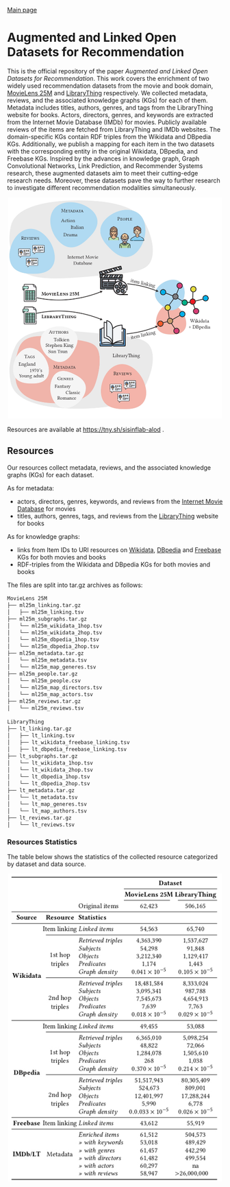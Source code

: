 [Main page](https://sisinflab.github.io/Augmented-and-Linked-Open-Datasets-for-Recommendation/)

# Augmented and Linked Open Datasets for Recommendation

This is the official repository of the paper *Augmented and Linked Open Datasets for Recommendation*.
This work covers the enrichment of two widely used recommendation datasets from the movie and book domain, [MovieLens 25M](https://grouplens.org/datasets/movielens/25m/) and [LibraryThing](https://cseweb.ucsd.edu/~jmcauley/datasets.html#social_data) respectively. We collected metadata, reviews, and the associated knowledge graphs (KGs) for each of them.
Metadata includes titles, authors, genres, and tags from the LibraryThing website for books. Actors, directors, genres, and keywords are extracted from the Internet Movie Database (IMDb) for movies.
Publicly available reviews of the items are fetched from LibraryThing and IMDb websites. 
The domain-specific KGs contain RDF triples from the Wikidata and DBpedia KGs.
Additionally, we publish a mapping for each item in the two datasets with the corresponding entity in the original Wikidata, DBpedia, and Freebase KGs.
Inspired by the advances in knowledge graph, Graph Convolutional Networks, Link Prediction, and Recommender Systems research, these augmented datasets aim to meet their cutting-edge research needs. Moreover, these datasets pave the way to further research to investigate different recommendation modalities simultaneously.

<p align="center">
<img src="images/resources.jpg" alt="drawing" width="500" />
</p>

Resources are available at https://tny.sh/sisinflab-alod . 



## Resources
Our resources collect metadata, reviews, and the associated knowledge graphs (KGs) for each dataset. 

As for metadata:
- actors, directors, genres, keywords, and reviews from the [Internet Movie Database](https://www.imdb.com/) for movies
- titles, authors, genres, tags, and reviews from the [LibraryThing](https://www.librarything.com/) website for books

As for knowledge graphs:
- links from Item IDs to URI resources on [Wikidata](https://www.wikidata.org/wiki/Wikidata:Main_Page), [DBpedia](https://www.dbpedia.org/) and [Freebase](https://developers.google.com/freebase) KGs for both movies and books
- RDF-triples from the Wikidata and DBpedia KGs for both movies and books 

The files are split into tar.gz archives as follows:
  ```shell
  MovieLens 25M
  ├── ml25m_linking.tar.gz
  │   ├── ml25m_linking.tsv   
  ├── ml25m_subgraphs.tar.gz
  │   └── ml25m_wikidata_1hop.tsv
  │   └── ml25m_wikidata_2hop.tsv
  │   └── ml25m_dbpedia_1hop.tsv
  │   └── ml25m_dbpedia_2hop.tsv
  ├── ml25m_metadata.tar.gz
  │   └── ml25m_metadata.tsv
  │   └── ml25m_map_generes.tsv
  ├── ml25m_people.tar.gz
  │   └── ml25m_people.csv
  │   └── ml25m_map_directors.tsv
  │   └── ml25m_map_actors.tsv
  ├── ml25m_reviews.tar.gz
  │   └── ml25m_reviews.tsv

  LibraryThing
  ├── lt_linking.tar.gz
  │   ├── lt_linking.tsv   
  │   ├── lt_wikidata_freebase_linking.tsv   
  │   ├── lt_dbpedia_freebase_linking.tsv   
  ├── lt_subgraphs.tar.gz
  │   └── lt_wikidata_1hop.tsv
  │   └── lt_wikidata_2hop.tsv
  │   └── lt_dbpedia_1hop.tsv
  │   └── lt_dbpedia_2hop.tsv
  ├── lt_metadata.tar.gz
  │   └── lt_metadata.tsv
  │   └── lt_map_generes.tsv
  │   └── lt_map_authors.tsv
  ├── lt_reviews.tar.gz
  │   └── lt_reviews.tsv

  ```

### Resources Statistics

The table below shows the statistics of the collected resource categorized by dataset and data source.

<p align="center">
<img src="images/stats.jpg" alt="drawing" width="500" />
</p>
